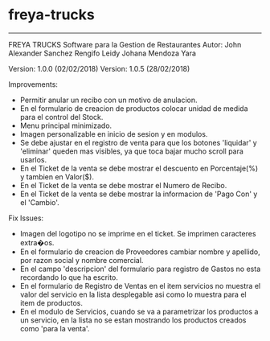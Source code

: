 # freya-trucks
************
FREYA TRUCKS
Software para la Gestion de Restaurantes
Autor:
John Alexander Sanchez Rengifo
Leidy Johana Mendoza Yara

Version: 1.0.0 (02/02/2018)
Version: 1.0.5 (28/02/2018)

Improvements:
* 	Permitir anular un recibo con un motivo de anulacion.
* 	En el formulario de creacion de productos colocar unidad de medida para el control del Stock.
* 	Menu principal minimizado.
* 	Imagen personalizable en inicio de sesion y en modulos.
* 	Se debe ajustar en el registro de venta para que los botones 'liquidar' y 'eliminar' queden mas
	visibles, ya que toca bajar mucho scroll para usarlos.
* 	En el Ticket de la venta se debe mostrar el descuento en Porcentaje(%) y tambien en Valor($).
* 	En el Ticket de la venta se debe mostrar el Numero de Recibo.
* 	En el Ticket de la venta se debe mostrar la informacion de 'Pago Con' y el 'Cambio'.

Fix Issues:
* 	Imagen del logotipo no se imprime en el ticket. Se imprimen caracteres extra�os.
* 	En el formulario de creacion de Proveedores cambiar nombre y apellido, por razon social y nombre comercial.
* 	En el campo 'descripcion' del formulario para registro de Gastos no esta recordando lo que ha escrito.
* 	En el formulario de Registro de Ventas en el item servicios no muestra el valor del servicio en la lista
	desplegable asi como lo muestra para el item de productos.
* 	En el modulo de Servicios, cuando se va a parametrizar los productos a un servicio, en la lista no
	se estan mostrando los productos creados como 'para la venta'.
